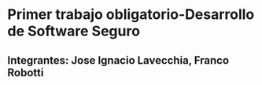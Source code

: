 # Primer trabajo obligatorio-Desarrollo de Software Seguro
## Integrantes: Jose Ignacio Lavecchia, Franco Robotti
